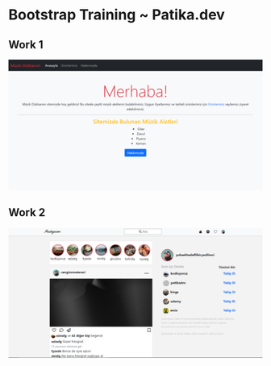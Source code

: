 # **Bootstrap Training ~ Patika.dev**
## Work 1

![](views/bootstrap-work-1.png)

## Work 2 

![](views/bootstrap-work-2.png)